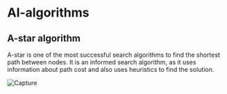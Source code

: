 # AI-algorithms

## A-star algorithm
A-star is one of the most successful search algorithms to find the shortest path between nodes. It is an informed search algorithm, as it uses information about path cost and also uses heuristics to find the solution.

![Capture](https://user-images.githubusercontent.com/36489953/79684847-bed8a200-8234-11ea-936a-3677496215fc.PNG)


